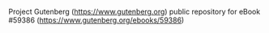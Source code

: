 Project Gutenberg (https://www.gutenberg.org) public repository for
eBook #59386 (https://www.gutenberg.org/ebooks/59386)
